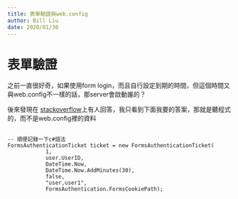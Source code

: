 ```yaml
---
title: 表單驗證與web.config
author: Bill Liu
date: 2020/01/30
---
```

# 表單驗證
<p>
之前一直很好奇，如果使用form login，而且自行設定到期的時間，但這個時間又與web.config不一樣的話，那server會啟動誰的？
</p>
<p>
後來發現在
<a href="https://stackoverflow.com/questions/5171637/formsauthenticationticket-expiration-v-web-config-value-timeout">stackoverflow</a>上有人回答，我只看到下面我要的答案，那就是聽程式的，而不是web.config裡的資料
<p>

<code>
-- 順便記錄一下c#語法
FormsAuthenticationTicket ticket = new FormsAuthenticationTicket(
            1,
            user.UserID,
            DateTime.Now,
            DateTime.Now.AddMinutes(30),
            false,
            "user,user1",
            FormsAuthentication.FormsCookiePath);
</code>



